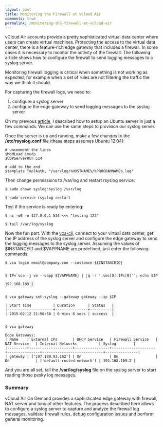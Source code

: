 ```yaml
---
layout: post
title: Monitoring the Firewall at vCloud Air
comments: true
permalink: /monitoring-the-firewall-at-vcloud-air
---
```


vCloud Air accounts provide a pretty sophisticated virtual data center where users can create virtual machines. Protecting the access to the virtual data center, there is a feature-rich edge gateway that includes a firewall. In some cases it is necessary to monitor the activity of the firewall. The following article shows how to configure the firewall to send logging messages to a syslog server.

Monitoring firewall logging is critical when something is not working as expected, for example when a set of rules are not filtering the traffic the way we think it should.

For capturing the firewall logs, we need to:

1. configure a syslog server
2. configure the edge gateway to send logging messages to the syslog server

On my previous [article](http://blog.pacogomez.com/quick-and-easy-provisioning-at-vcloud-air/), I described how to setup an Ubuntu server in just a few commands. We can use the same steps to provision our syslog server.

Once the server is up and running, make a few changes to the **/etc/rsyslog.conf** file (these steps assumes Ubuntu 12.04):

    
    # uncomment the lines
    $ModLoad imudp
    $UDPServerRun 514
    
    # add to the end
    $template TmplAuth, "/var/log/%HOSTNAME%/%PROGRAMNAME%.log"
    

Then change permissions to /var/log and restart rsyslog service:

    
    $ sudo chown syslog:syslog /var/log
    
    $ sudo service rsyslog restart
    

Test if the service is ready by entering:

    
    $ nc -w0 -u 127.0.0.1 514 <<< "testing 123"
    
    $ tail /var/log/syslog
    

Now the fun part. With the [vca-cli](https://github.com/vmware/vca-cli), connect to your virtual data center, get the IP address of the syslog server and configure the edge gateway to send the logging messages to the syslog server. Assuming the values of $INSTANCEID and $VAPPNAME are predefined, just enter the following commands:

    
    $ vca login email@company.com --instance ${INSTANCEID}
    
    
    $ IP=`vca -j vm --vapp ${VAPPNAME} | jq -r '.vms[0].IPs[0]'`; echo $IP
    
    192.168.109.2
    
    
    $ vca gateway set-syslog --gateway gateway --ip $IP
    
    | Start Time          | Duration      | Status   |
    |---------------------+---------------+----------|
    | 2015-02-12 21:58:38 | 0 mins 8 secs | success  |
    
    
    $ vca gateway
    
    Edge Gateways:
    | Name    | External IPs       | DHCP Service   | Firewall Service   | NAT Service   | Internal Networks          | Syslog        |
    |---------+--------------------+----------------+--------------------+---------------+----------------------------+---------------|
    | gateway | ['107.189.93.162'] | On             | On                 | On            | ['default-routed-network'] | 192.168.109.2 |
    

And you are all set, tail the **/var/log/syslog** file on the syslog server to start reading those pesky log messages.


### Summary

vCloud Air On Demand provides a sophisticated edge gateway with firewall, NAT server and tons of other features. The process described here allows to configure a syslog server to capture and analyze the firewall log messages, validate firewall rules, debug configuration issues and perform general monitoring.
